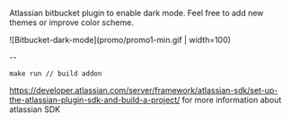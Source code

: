 Atlassian bitbucket plugin to enable dark mode.
Feel free to add new themes or improve color scheme.

![Bitbucket-dark-mode](promo/promo1-min.gif | width=100)

--

    make run // build addon

https://developer.atlassian.com/server/framework/atlassian-sdk/set-up-the-atlassian-plugin-sdk-and-build-a-project/ for more information about atlassian SDK